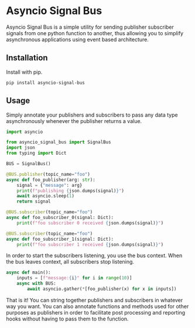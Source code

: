 # Asyncio Signal Bus

Asyncio Signal Bus is a simple utility for sending publisher subscriber 
signals from one python function to another, thus allowing you to simplify asynchronous 
applications using event based architecture.

## Installation
Install with pip.

```shell
pip install asyncio-signal-bus
```

## Usage
Simply annotate your publishers and subscribers to pass any data type asynchronously 
whenever the publisher returns a value. 

```python
import asyncio

from asyncio_signal_bus import SignalBus
import json
from typing import Dict

BUS = SignalBus()

@BUS.publisher(topic_name="foo")
async def foo_publisher(arg: str):
    signal = {"message": arg}
    print(f"publishing {json.dumps(signal)}")
    await asyncio.sleep(1)
    return signal

@BUS.subscriber(topic_name="foo")
async def foo_subscriber_0(signal: Dict):
    print(f"foo subscriber 0 received {json.dumps(signal)}")

@BUS.subscriber(topic_name="foo")
async def foo_subscriber_1(signal: Dict):
    print(f"foo subscriber 1 received {json.dumps(signal)}")
```

In order to start the subscribers listening, you use the bus context. When the bus 
leaves context, all subscribers stop listening.
```python
async def main():
    inputs = [f"message:{i}" for i in range(10)]
    async with BUS:
        await asyncio.gather(*[foo_publisher(x) for x in inputs])
```
That is it! You can string together publishers and subscribers in whatever way you want.
You can also annotate functions and methods used for other purposes as publishers in 
order to facilitate post processing and reporting hooks without having to pass them 
to the function.
